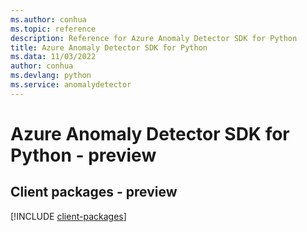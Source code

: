 ```yaml
---
ms.author: conhua
ms.topic: reference
description: Reference for Azure Anomaly Detector SDK for Python
title: Azure Anomaly Detector SDK for Python
ms.data: 11/03/2022
author: conhua
ms.devlang: python
ms.service: anomalydetector
---
```

# Azure Anomaly Detector SDK for Python - preview

## Client packages - preview
[!INCLUDE [client-packages](anomaly-detector-client-index.md)]